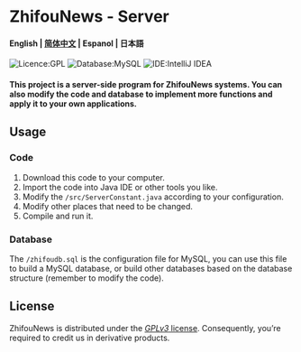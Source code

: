 # ZhifouNews - Server
#### English | [简体中文](https://github.com/Socroty/ZhifouNewsServer/blob/master/README_zh.md) | Espanol | 日本語
![Licence:GPL](https://img.shields.io/badge/Licence-GPL-red) ![Database:MySQL](https://img.shields.io/badge/Database-MySQL-blue) ![IDE:IntelliJ IDEA](https://img.shields.io/badge/IDE-IntelliJ_IDEA-blueviolet)
#### This project is a server-side program for ZhifouNews systems. You can also modify the code and database to implement more functions and apply it to your own applications.
## Usage
### Code
1. Download this code to your computer.
2. Import the code into Java IDE or other tools you like.
3. Modify the `/src/ServerConstant.java` according to your configuration.
4. Modify other places that need to be changed.
5. Compile and run it.
### Database
The `/zhifoudb.sql` is the configuration file for MySQL, you can use this file to build a MySQL database, or build other databases based on the database structure (remember to modify the code).
## License
ZhifouNews is distributed under the [*GPLv3* license](https://www.gnu.org/licenses/gpl-3.0.en.html). Consequently, you’re required to credit us in derivative products.

